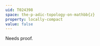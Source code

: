 ```yaml
---
uid: T024398
space: the-p-adic-topology-on-mathbb{z}
property: locally-compact
value: false
---
```

Needs proof.

